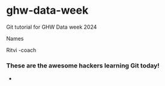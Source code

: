 # ghw-data-week
Git tutorial for GHW Data week 2024 

Names 

Ritvi -coach

### These are the awesome hackers learning Git today!

- 
